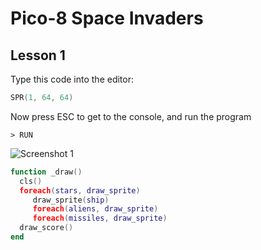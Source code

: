 # Pico-8 Space Invaders

## Lesson 1

Type this code into the editor:

```lua
SPR(1, 64, 64)
```

Now press ESC to get to the console, and run the program

```
> RUN
```

![][screenshot1]

[screenshot1]: PICO-8_1.png "Screenshot 1"

```lua
function _draw()
  cls()
  foreach(stars, draw_sprite)
	 draw_sprite(ship)
	 foreach(aliens, draw_sprite)
	 foreach(missiles, draw_sprite)
  draw_score()
end
```